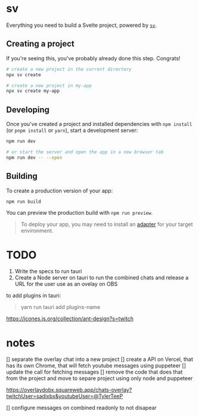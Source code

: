 # sv

Everything you need to build a Svelte project, powered by [`sv`](https://github.com/sveltejs/cli).

## Creating a project

If you're seeing this, you've probably already done this step. Congrats!

```bash
# create a new project in the current directory
npx sv create

# create a new project in my-app
npx sv create my-app
```

## Developing

Once you've created a project and installed dependencies with `npm install` (or `pnpm install` or `yarn`), start a development server:

```bash
npm run dev

# or start the server and open the app in a new browser tab
npm run dev -- --open
```

## Building

To create a production version of your app:

```bash
npm run build
```

You can preview the production build with `npm run preview`.

> To deploy your app, you may need to install an [adapter](https://svelte.dev/docs/kit/adapters) for your target environment.

# TODO

1. Write the specs to run tauri
2. Create a Node server on tauri to run the combined chats and release a URL for the user use as an ovelay on OBS

to add plugins in tauri:

> yarn run tauri add plugins-name

https://icones.js.org/collection/ant-design?s=twitch

# notes

[] separate the overlay chat into a new project
[] create a API on Vercel, that has its own Chrome, that will fetch youtube messages using puppeteer
[] update the call for fetching messages
[] remove the code that does that from the project and move to separe project using only node and puppeteer

https://overlaydobx.squareweb.app/chats-overlay?twitchUser=sadixbx&youtubeUser=@TylerTeeP

[] configure messages on combined readonly to not disapear
